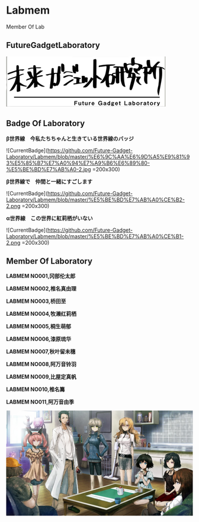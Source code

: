 # Labmem
Member Of Lab

## FutureGadgetLaboratory
![LabPicture](https://github.com/Future-Gadget-Laboratory/Labmem/blob/master/%E6%9C%AA%E6%9D%A5%E9%81%93%E5%85%B7%E7%A0%94%E7%A9%B6%E6%89%80-2.png)

## Badge Of Laboratory
**β世界線　今私たちちゃんと生きている世界線のバッジ**

![CurrentBadge](https://github.com/Future-Gadget-Laboratory/Labmem/blob/master/%E6%9C%AA%E6%9D%A5%E9%81%93%E5%85%B7%E7%A0%94%E7%A9%B6%E6%89%80-%E5%BE%BD%E7%AB%A0-2.jpg =200x300)

**β世界線で　仲間と一緒にすごします**

![CurrentBadge](https://github.com/Future-Gadget-Laboratory/Labmem/blob/master/%E5%BE%BD%E7%AB%A0%CE%B2-2.png =200x300)

**α世界線　この世界に紅莉栖がいない**

![CurrentBadge](https://github.com/Future-Gadget-Laboratory/Labmem/blob/master/%E5%BE%BD%E7%AB%A0%CE%B1-2.png =200x300)
## Member Of Laboratory

**LABMEM NO001,冈部伦太郎**

**LABMEM NO002,椎名真由理**

**LABMEM NO003,桥田至**

**LABMEM NO004,牧濑红莉栖**

**LABMEM NO005,桐生萌郁**

**LABMEM NO006,漆原琉华**

**LABMEM NO007,秋叶留未穗**

**LABMEM NO008,阿万音铃羽**

**LABMEM NO009,比屋定真帆**

**LABMEM NO010,椎名篝**

**LABMEM NO011,阿万音由季**

![LabMemberPicture](https://github.com/Future-Gadget-Laboratory/Labmem/blob/master/%E6%9C%AA%E6%9D%A5%E3%82%AC%E3%82%B8%E3%82%A7%E3%83%83%E3%83%88%E7%A0%94%E7%A9%B6%E6%89%80.jpg)

